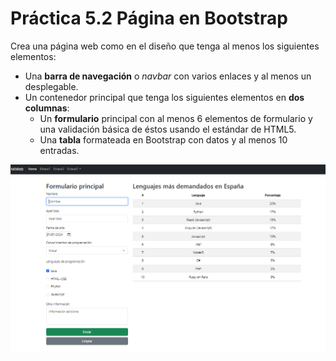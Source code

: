# Práctica 5.2 Página en Bootstrap

Crea una página web como en el diseño que tenga al menos los siguientes elementos:
-   Una **barra de navegación** o *navbar* con varios enlaces y al menos un desplegable.
-   Un contenedor principal que tenga los siguientes elementos en **dos columnas**:
    -   Un **formulario** principal con al menos 6 elementos de formulario y una validación básica de éstos usando el estándar de HTML5.
    -   Una **tabla** formateada en Bootstrap con datos y al menos 10 entradas.

![](media/9e619c7221b7ff3c464c086da7136b3b.png)
